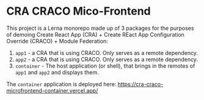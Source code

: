 # CRA CRACO Mico-Frontend

This project is a Lerna monorepo made up of 3 packages for the purposes of demoing Create React App (CRA) + Create REact App Configuration Override (CRACO) + Module Federation:

1. `app1` - a CRA that is using CRACO. Only serves as a remote dependency.
2. `app2` - a CRA that is using CRACO. Only serves as a remote dependency.
3. `container` - The host application (or shell), that brings in the remotes of `app1` and `app2` and displays them.

The `container` application is deployed here: https://cra-craco-microfrontend-container.vercel.app/
